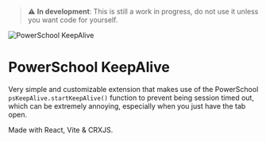 > :warning: **In development**: This is still a work in progress, do not use it unless you want code for yourself.

![PowerSchool KeepAlive]("https://github.com/Zhai90/ps-keepalive/blob/master/public/assets/banner.png?raw=true")
# PowerSchool KeepAlive
Very simple and customizable extension that makes use of the PowerSchool `psKeepAlive.startKeepAlive()` function to prevent being session timed out, which can be extremely annoying, especially when you just have the tab open.

Made with React, Vite & CRXJS.
